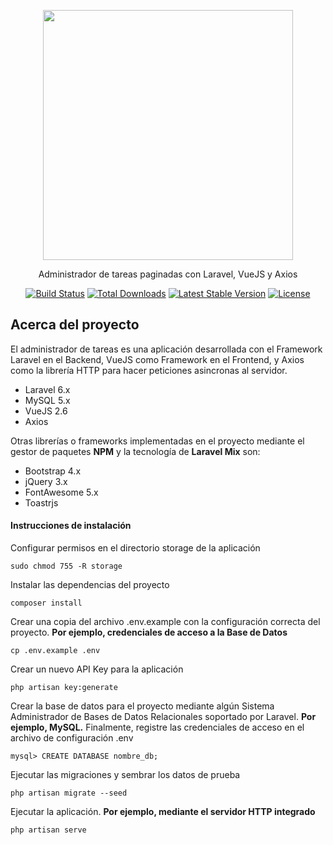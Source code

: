 <p align="center"><img src="https://res.cloudinary.com/dtfbvvkyp/image/upload/v1566331377/laravel-logolockup-cmyk-red.svg" width="400"></p>
<p align="center">Administrador de tareas paginadas con Laravel, VueJS y Axios</p>

<p align="center">
<a href="https://travis-ci.org/laravel/framework"><img src="https://travis-ci.org/laravel/framework.svg" alt="Build Status"></a>
<a href="https://packagist.org/packages/laravel/framework"><img src="https://poser.pugx.org/laravel/framework/d/total.svg" alt="Total Downloads"></a>
<a href="https://packagist.org/packages/laravel/framework"><img src="https://poser.pugx.org/laravel/framework/v/stable.svg" alt="Latest Stable Version"></a>
<a href="https://packagist.org/packages/laravel/framework"><img src="https://poser.pugx.org/laravel/framework/license.svg" alt="License"></a>
</p>

## Acerca del proyecto

El administrador de tareas es una aplicación desarrollada con el Framework Laravel en el Backend, VueJS como Framework en el Frontend, y Axios como la librería HTTP para hacer peticiones asincronas al servidor. 

- Laravel 6.x
- MySQL 5.x 
- VueJS 2.6
- Axios

Otras librerías o frameworks implementadas en el proyecto mediante el gestor de paquetes **NPM** y la tecnología de **Laravel Mix** son:

- Bootstrap 4.x
- jQuery 3.x
- FontAwesome 5.x
- Toastrjs


#### Instrucciones de instalación

Configurar permisos en el directorio storage de la aplicación
~~~
sudo chmod 755 -R storage
~~~

Instalar las dependencias del proyecto
~~~
composer install
~~~

Crear una copia del archivo .env.example con la configuración correcta del proyecto. **Por ejemplo, credenciales de acceso a la Base de Datos**
~~~
cp .env.example .env
~~~

Crear un nuevo API Key para la aplicación
~~~
php artisan key:generate
~~~

Crear la base de datos para el proyecto mediante algún Sistema Administrador de Bases de Datos Relacionales soportado por Laravel. **Por ejemplo, MySQL.** Finalmente, registre las credenciales de acceso en el archivo de configuración .env
~~~
mysql> CREATE DATABASE nombre_db;
~~~

Ejecutar las migraciones y sembrar los datos de prueba
~~~
php artisan migrate --seed
~~~

Ejecutar la aplicación. **Por ejemplo, mediante el servidor HTTP integrado**
~~~
php artisan serve
~~~